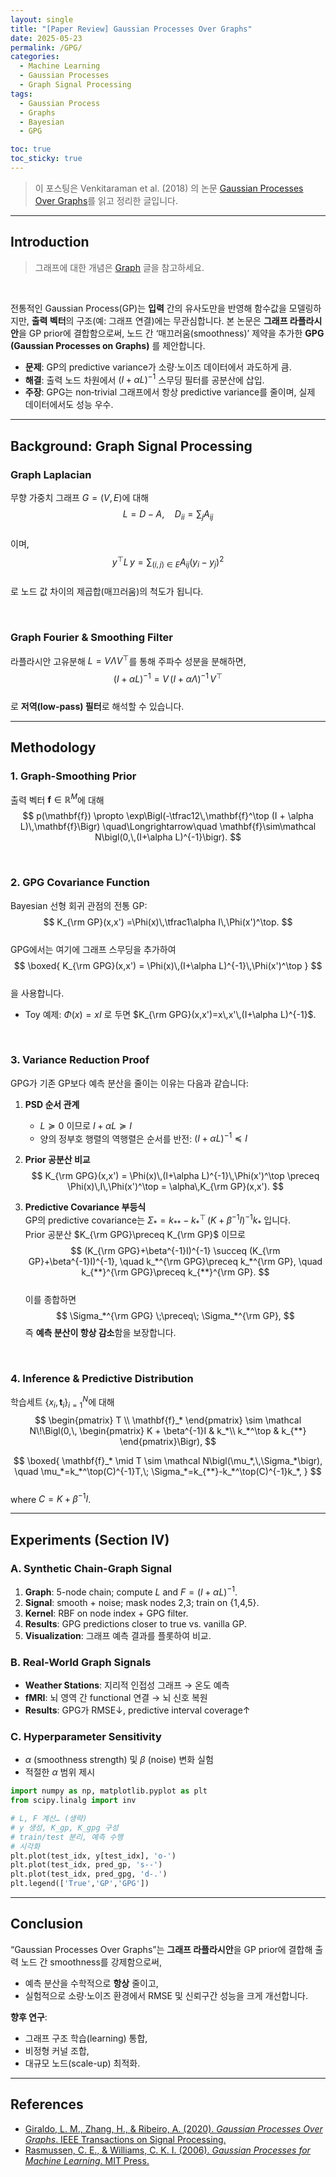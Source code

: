 ```yaml
---
layout: single  
title: "[Paper Review] Gaussian Processes Over Graphs"  
date: 2025-05-23  
permalink: /GPG/  
categories:  
  - Machine Learning  
  - Gaussian Processes  
  - Graph Signal Processing  
tags:  
  - Gaussian Process  
  - Graphs  
  - Bayesian  
  - GPG  

toc: true  
toc_sticky: true  
---
```


> 이 포스팅은 Venkitaraman et al. (2018) 의 논문 [Gaussian Processes Over Graphs](https://arxiv.org/pdf/1803.05776)를 읽고 정리한 글입니다.

---

## Introduction

> 그래프에 대한 개념은 [Graph](/graph/) 글을 참고하세요.

<br/>

전통적인 Gaussian Process(GP)는 **입력** 간의 유사도만을 반영해 함수값을 모델링하지만, **출력 벡터**의 구조(예: 그래프 연결)에는 무관심합니다. 본 논문은 **그래프 라플라시안**을 GP prior에 결합함으로써, 노드 간 ‘매끄러움(smoothness)’ 제약을 추가한 **GPG (Gaussian Processes on Graphs)** 를 제안합니다.  

- **문제**: GP의 predictive variance가 소량·노이즈 데이터에서 과도하게 큼.  
- **해결**: 출력 노드 차원에서 $(I + \alpha L)^{-1}$ 스무딩 필터를 공분산에 삽입.  
- **주장**: GPG는 non‐trivial 그래프에서 항상 predictive variance를 줄이며, 실제 데이터에서도 성능 우수.

---

## Background: Graph Signal Processing

### Graph Laplacian  
무향 가중치 그래프 $G=(V,E)$에 대해  
$$
L = D - A,\quad D_{ii}=\sum_j A_{ij}
$$  
이며,  
$$
y^\top L\,y = \sum_{(i,j)\in E}A_{ij}(y_i-y_j)^2
$$  
로 노드 값 차이의 제곱합(매끄러움)의 척도가 됩니다.

<br/>

### Graph Fourier & Smoothing Filter  
라플라시안 고유분해 $L=V\Lambda V^\top$를 통해 주파수 성분을 분해하면,  
$$
(I + \alpha L)^{-1} = V\,(I + \alpha\Lambda)^{-1}\,V^\top
$$  
로 **저역(low-pass) 필터**로 해석할 수 있습니다.

---

## Methodology

### 1. Graph-Smoothing Prior  
출력 벡터 $\mathbf{f}\in\mathbb R^M$에 대해  
$$
p(\mathbf{f}) 
\propto
\exp\Bigl(-\tfrac12\,\mathbf{f}^\top (I + \alpha L)\,\mathbf{f}\Bigr)
\quad\Longrightarrow\quad
\mathbf{f}\sim\mathcal N\bigl(0,\,(I+\alpha L)^{-1}\bigr).
$$

<br/>

### 2. GPG Covariance Function  
Bayesian 선형 회귀 관점의 전통 GP:  
$$
K_{\rm GP}(x,x')
=\Phi(x)\,\tfrac1\alpha I\,\Phi(x')^\top.
$$  
GPG에서는 여기에 그래프 스무딩을 추가하여  
$$
\boxed{
K_{\rm GPG}(x,x')
= \Phi(x)\,(I+\alpha L)^{-1}\,\Phi(x')^\top
}
$$  
을 사용합니다.  
- Toy 예제: $\Phi(x)=xI$ 로 두면 $K_{\rm GPG}(x,x')=x\,x'\,(I+\alpha L)^{-1}$.

<br/>

### 3. Variance Reduction Proof  
GPG가 기존 GP보다 예측 분산을 줄이는 이유는 다음과 같습니다:

1. **PSD 순서 관계**  
   - $L\succeq0$ 이므로 $I+\alpha L\succeq I$  
   - 양의 정부호 행렬의 역행렬은 순서를 반전: $(I+\alpha L)^{-1}\preceq I$  

2. **Prior 공분산 비교**  
   $$
     K_{\rm GPG}(x,x')
     = \Phi(x)\,(I+\alpha L)^{-1}\,\Phi(x')^\top
     \preceq
     \Phi(x)\,I\,\Phi(x')^\top
     = \alpha\,K_{\rm GP}(x,x').
   $$

3. **Predictive Covariance 부등식**  
   GP의 predictive covariance는
   $\Sigma_* = k_{**} - k_*^\top\,(K + \beta^{-1}I)^{-1}k_*$ 입니다.  
   Prior 공분산 $K_{\rm GPG}\preceq K_{\rm GP}$ 이므로  
   $$
     (K_{\rm GPG}+\beta^{-1}I)^{-1} \succeq (K_{\rm GP}+\beta^{-1}I)^{-1},
     \quad
     k_*^{\rm GPG}\preceq k_*^{\rm GP},
     \quad
     k_{**}^{\rm GPG}\preceq k_{**}^{\rm GP}.
   $$  
   이를 종합하면
   $$
     \Sigma_*^{\rm GPG} \;\preceq\; \Sigma_*^{\rm GP},
   $$
   즉 **예측 분산이 항상 감소**함을 보장합니다.

<br/>

### 4. Inference & Predictive Distribution  
학습세트 $\{x_i,\mathbf{t}_i\}_{i=1}^N$에 대해  
$$
\begin{pmatrix} T \\ \mathbf{f}_* \end{pmatrix}
\sim
\mathcal N\!\Bigl(0,\,
\begin{pmatrix}
K + \beta^{-1}I & k_*\\
k_*^\top & k_{**}
\end{pmatrix}\Bigr),
$$
  
$$
\boxed{
\mathbf{f}_* \mid T
\sim
\mathcal N\bigl(\mu_*,\,\Sigma_*\bigr),
\quad
\mu_*=k_*^\top(C)^{-1}T,\;
\Sigma_*=k_{**}-k_*^\top(C)^{-1}k_*,
}
$$  
where $C=K+\beta^{-1}I$.

---

## Experiments (Section IV)

### A. Synthetic Chain-Graph Signal  
1. **Graph**: 5-node chain; compute $L$ and $F=(I+\alpha L)^{-1}$.  
2. **Signal**: smooth + noise; mask nodes 2,3; train on {1,4,5}.  
3. **Kernel**: RBF on node index + GPG filter.  
4. **Results**: GPG predictions closer to true vs. vanilla GP.  
5. **Visualization**: 그래프 예측 결과를 플롯하여 비교.

### B. Real-World Graph Signals  
- **Weather Stations**: 지리적 인접성 그래프 → 온도 예측  
- **fMRI**: 뇌 영역 간 functional 연결 → 뇌 신호 복원  
- **Results**: GPG가 RMSE↓, predictive interval coverage↑

### C. Hyperparameter Sensitivity  
- $\alpha$ (smoothness strength) 및 $\beta$ (noise) 변화 실험  
- 적절한 $\alpha$ 범위 제시

```python
import numpy as np, matplotlib.pyplot as plt
from scipy.linalg import inv

# L, F 계산… (생략)
# y 생성, K_gp, K_gpg 구성
# train/test 분리, 예측 수행
# 시각화
plt.plot(test_idx, y[test_idx], 'o-')
plt.plot(test_idx, pred_gp, 's--')
plt.plot(test_idx, pred_gpg, 'd-.')
plt.legend(['True','GP','GPG'])
```

---

## Conclusion

“Gaussian Processes Over Graphs”는 **그래프 라플라시안**을 GP prior에 결합해 출력 노드 간 smoothness를 강제함으로써,  
- 예측 분산을 수학적으로 **항상** 줄이고,  
- 실험적으로 소량·노이즈 환경에서 RMSE 및 신뢰구간 성능을 크게 개선합니다.  

**향후 연구**:  
- 그래프 구조 학습(learning) 통합,  
- 비정형 커널 조합,  
- 대규모 노드(scale-up) 최적화.

---

## References

- [Giraldo, L. M., Zhang, H., & Ribeiro, A. (2020). *Gaussian Processes Over Graphs*. IEEE Transactions on Signal Processing.](https://arxiv.org/pdf/1803.05776)
- [Rasmussen, C. E., & Williams, C. K. I. (2006). *Gaussian Processes for Machine Learning*. MIT Press.](https://gaussianprocess.org/gpml/chapters/RW.pdf)  

